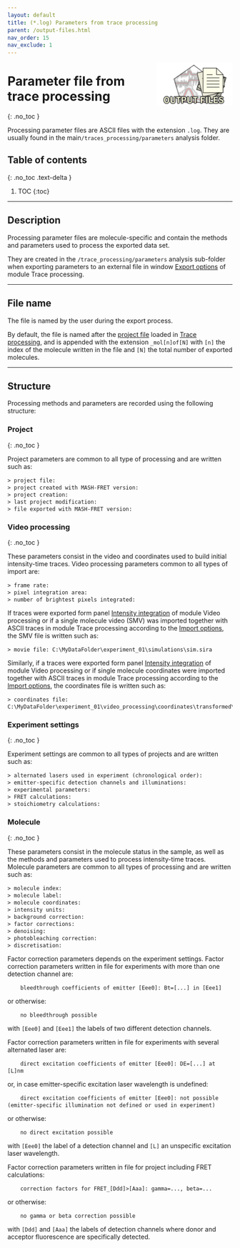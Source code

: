 ```yaml
---
layout: default
title: (*.log) Parameters from trace processing
parent: /output-files.html
nav_order: 15
nav_exclude: 1
---
```


<img src="../assets/images/logos/logo-output-files_400px.png" width="170" style="float:right; margin-left: 15px;"/>

# Parameter file from trace processing
{: .no_toc }

Processing parameter files are ASCII files with the extension `.log`. They are usually found in the main`/traces_processing/parameters` analysis folder.

## Table of contents
{: .no_toc .text-delta }

1. TOC
{:toc}


---

## Description

Processing parameter files are molecule-specific and contain the methods and parameters used to process the exported data set.

They are created in the `/trace_processing/parameters` analysis sub-folder when exporting parameters to an external file in window 
[Export options](../trace-processing/functionalities/set-export-options.html) of module Trace processing.


---

## File name

The file is named by the user during the export process.

By default, the file is named after the <u>project file</u> loaded in 
[Trace processing](../trace-processing/panels/area-project-management.html#project-list), and is appended with the extension `_mol[n]of[N]` with `[n]` the index of the molecule written in the file and `[N]` the total number of exported molecules.


---

## Structure

Processing methods and parameters are recorded using the following structure:

### Project
{: .no_toc }

Project parameters are common to all type of processing and are written such as:

```
> project file: 
> project created with MASH-FRET version:
> project creation:
> last project modification:
> file exported with MASH-FRET version:
```


### Video processing
{: .no_toc }

These parameters consist in the video and coordinates used to build initial intensity-time traces. 
Video processing parameters common to all types of import are:

```
> frame rate:
> pixel integration area:
> number of brightest pixels integrated:
```

If traces were exported form panel 
[Intensity integration](../video-processing/panels/panel-intensity-integration.html#create-and-export-intensity-time-traces) of module Video processing or if a single molecule video (SMV) was imported together with ASCII traces in module Trace processing according to the 
[Import options](../trace-processing/functionalities/set-import-options.html), the SMV file is written such as:

```
> movie file: C:\MyDataFolder\experiment_01\simulations\sim.sira
```

Similarly, if a traces were exported form panel 
[Intensity integration](../video-processing/panels/panel-intensity-integration.html#create-and-export-intensity-time-traces) of module Video processing or if single molecule coordinates were imported together with ASCII traces in module Trace processing according to the 
[Import options](../trace-processing/functionalities/set-import-options.html), the coordinates file is written such as:

```
> coordinates file: C:\MyDataFolder\experiment_01\video_processing\coordinates\transformed\sim_ave.coord
```


### Experiment settings
{: .no_toc }

Experiment settings are common to all types of projects and are written such as:

```
> alternated lasers used in experiment (chronological order):
> emitter-specific detection channels and illuminations:
> experimental parameters:
> FRET calculations:
> stoichiometry calculations:
```


### Molecule
{: .no_toc }

These parameters consist in the molecule status in the sample, as well as the methods and parameters used to process intensity-time traces. 
Molecule parameters  are common to all types of processing and are written such as:

```
> molecule index:
> molecule label:
> molecule coordinates: 
> intensity units:
> background correction: 
> factor corrections: 
> denoising:
> photobleaching correction:
> discretisation:
```

Factor correction parameters depends on the experiment settings.
Factor correction parameters written in file for experiments with more than one detection channel are: 

```
	bleedthrough coefficients of emitter [Eee0]: Bt=[...] in [Eee1]
```

or otherwise:

```
	no bleedthrough possible
```

with `[Eee0]` and `[Eee1]` the labels of two different detection channels.

Factor correction parameters written in file for experiments with several alternated laser are: 

```
	direct excitation coefficients of emitter [Eee0]: DE=[...] at [L]nm
```

or, in case emitter-specific excitation laser wavelength is undefined:

```
	direct excitation coefficients of emitter [Eee0]: not possible (emitter-specific illumination not defined or used in experiment)
```

or otherwise:

```
	no direct excitation possible
```

with `[Eee0]` the label of a detection channel and `[L]` an unspecific excitation laser wavelength.

Factor correction parameters written in file for project including FRET calculations: 

```
	correction factors for FRET_[Ddd]>[Aaa]: gamma=..., beta=...
```

or otherwise:

```
	no gamma or beta correction possible
```

with `[Ddd]` and `[Aaa]` the labels of detection channels where donor and acceptor fluorescence are specifically detected.

